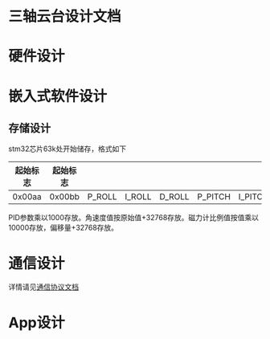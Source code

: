 三轴云台设计文档
==========================



# 硬件设计




# 嵌入式软件设计

## 存储设计
stm32芯片63k处开始储存，格式如下

| 起始标志 |  起始标志 |     |     | ||||||||||||||||
| --- | --- | --- | --- |-|-|-|-|-|-|-|-|-|-|-|-|-|-|-|-|
|0x00aa| 0x00bb |P_ROLL |I_ROLL| D_ROLL |P_PITCH |I_PITCH |D_PITCH |P_YAW |I_YAW |D_YAW |GYRO_OFFSET_X |GYRO_OFFSE_Y |GYRO_OFFSET_Z |MAG_OFFSET_RATIO_X |MAG_OFFSET_RATIO_Y |MAG_OFFSET_RATIO_Z|MAG_OFFSET_BIAS_X |MAG_OFFSET_BIAS_Y |MAG_OFFSET_BIAS_Z|

PID参数乘以1000存放。角速度值按原始值+32768存放。磁力计比例值按值乘以10000存放，偏移量+32768存放。

# 通信设计
详情请见[通信协议文档](./通信协议.md)




# App设计



